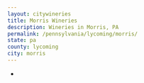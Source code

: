 ```yaml
---
layout: citywineries
title: Morris Wineries
description: Wineries in Morris, PA
permalink: /pennsylvania/lycoming/morris/
state: pa
county: lycoming
city: morris
---
```

-
